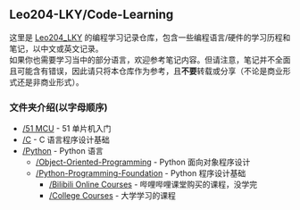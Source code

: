 ## Leo204-LKY/Code-Learning  

这里是 [Leo204_LKY](https://www.github.com/Leo204-LKY) 的编程学习记录仓库，包含一些编程语言/硬件的学习历程和笔记，以中文或英文记录。  
如果你也需要学习当中的部分语言，欢迎参考笔记内容。但请注意，笔记并不全面且可能含有错误，因此请只将本仓库作为参考，且**不要**转载或分享（不论是商业形式还是非商业形式）。  

### 文件夹介绍(以字母顺序)  
- [/51 MCU](https://www.github.com/Leo204-LKY/Code-Learning/tree/main/51%20MCU) - 51 单片机入门  
- [/C](https://www.github.com/Leo204-LKY/Code-Learning/tree/main/C) - C 语言程序设计基础  
- [/Python](https://www.github.com/Leo204-LKY/Code-Learning/tree/main/Python) - Python 语言  
  - [/Object-Oriented-Programming](https://www.github.com/Leo204-LKY/Code-Learning/tree/main/Python/Object-Oriented-Programming) - Python 面向对象程序设计
  - [/Python-Programming-Foundation](https://www.github.com/Leo204-LKY/Code-Learning/tree/main/Python/Python-Programming-Foundation) - Python 程序设计基础
    - [/Bilibili Online Courses](https://www.github.com/Leo204-LKY/Code-Learning/tree/main/Python/Bilibili%20Online%20Courses) - 哔哩哔哩课堂购买的课程，没学完
    - [/College Courses](https://www.github.com/Leo204-LKY/Code-Learning/tree/main/Python/College%20Courses) - 大学学习的课程